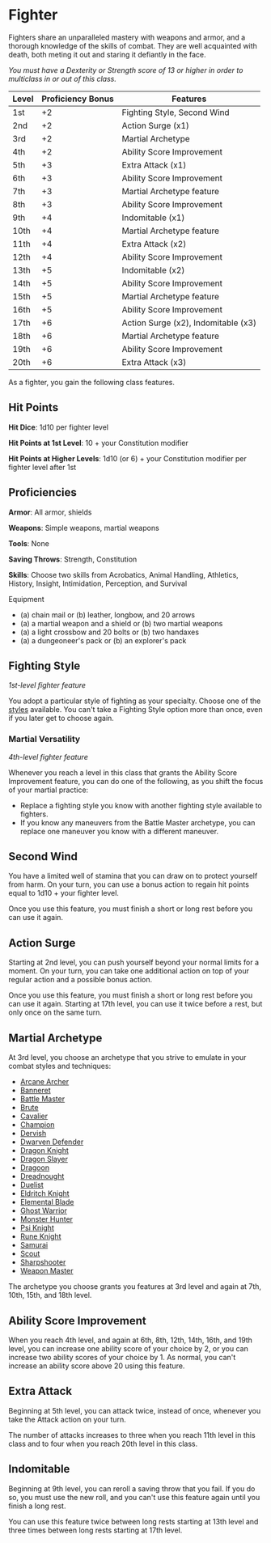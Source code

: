 # Fighter
Fighters share an unparalleled mastery with weapons and armor, and a thorough knowledge of the skills of combat. They are well acquainted with death, both meting it out and staring it defiantly in the face.

*You must have a Dexterity or Strength score of 13 or higher in order to multiclass in or out of this class.*

Level|Proficiency Bonus|Features
-----|-----------------|--------
1st|+2|Fighting Style, Second Wind
2nd|+2|Action Surge (x1)
3rd|+2|Martial Archetype
4th|+2|Ability Score Improvement
5th|+3|Extra Attack (x1)
6th|+3|Ability Score Improvement
7th|+3|Martial Archetype feature
8th|+3|Ability Score Improvement
9th|+4|Indomitable (x1)
10th|+4|Martial Archetype feature
11th|+4|Extra Attack (x2)
12th|+4|Ability Score Improvement
13th|+5|Indomitable (x2)
14th|+5|Ability Score Improvement
15th|+5|Martial Archetype feature
16th|+5|Ability Score Improvement
17th|+6|Action Surge (x2), Indomitable (x3)
18th|+6|Martial Archetype feature
19th|+6|Ability Score Improvement
20th|+6|Extra Attack (x3)

As a fighter, you gain the following class features.

## Hit Points
**Hit Dice**: 1d10 per fighter level

**Hit Points at 1st Level**: 10 + your Constitution modifier

**Hit Points at Higher Levels**: 1d10 (or 6) + your Constitution modifier per fighter level after 1st

## Proficiencies
**Armor**: All armor, shields

**Weapons**: Simple weapons, martial weapons

**Tools**: None

**Saving Throws**: Strength, Constitution

**Skills**: Choose two skills from Acrobatics, Animal Handling, Athletics, History, Insight, Intimidation, Perception, and Survival

Equipment
* (a) chain mail or (b) leather, longbow, and 20 arrows
* (a) a martial weapon and a shield or (b) two martial weapons
* (a) a light crossbow and 20 bolts or (b) two handaxes
* (a) a dungeoneer's pack or (b) an explorer's pack

## Fighting Style
*1st-level fighter feature* 

You adopt a particular style of fighting as your specialty. Choose one of the [styles](Fighter/Styles.md) available. You can't take a Fighting Style option more than once, even if you later get to choose again.

### Martial Versatility
*4th-level fighter feature*

Whenever you reach a level in this class that grants the Ability Score Improvement feature, you can do one of the following, as you shift the focus of your martial practice:
* Replace a fighting style you know with another fighting style available to fighters.
* If you know any maneuvers from the Battle Master archetype, you can replace one maneuver you know with a different maneuver. 


## Second Wind
You have a limited well of stamina that you can draw on to protect yourself from harm. On your turn, you can use a bonus action to regain hit points equal to 1d10 + your fighter level.

Once you use this feature, you must finish a short or long rest before you can use it again.

## Action Surge
Starting at 2nd level, you can push yourself beyond your normal limits for a moment. On your turn, you can take one additional action on top of your regular action and a possible bonus action.

Once you use this feature, you must finish a short or long rest before you can use it again. Starting at 17th level, you can use it twice before a rest, but only once on the same turn.

## Martial Archetype
At 3rd level, you choose an archetype that you strive to emulate in your combat styles and techniques:
* [Arcane Archer](Fighter/ArcaneArcher.md)
* [Banneret](Fighter/Banneret.md)
* [Battle Master](Fighter/BattleMaster.md)
* [Brute](Fighter/Brute.md)
* [Cavalier](Fighter/Cavalier.md)
* [Champion](Fighter/Champion.md)
* [Dervish](Fighter/Dervish.md)
* [Dwarven Defender](Fighter/Defender.md)
* [Dragon Knight](Fighter/DragonKnight.md)
* [Dragon Slayer](Fighter/DragonSlayer.md)
* [Dragoon](Fighter/Dragoon.md)
* [Dreadnought](Fighter/Dreadnought.md)
* [Duelist](Fighter/Duelist.md)
* [Eldritch Knight](Fighter/EldritchKnight.md)
* [Elemental Blade](Fighter/ElementalBlade.md)
* [Ghost Warrior](Fighter/GhostWarrior.md)
* [Monster Hunter](Fighter/MonsterHunter.md)
* [Psi Knight](Fighter/PsiKnight.md)
* [Rune Knight](Fighter/RuneKnight.md)
* [Samurai](Fighter/Samurai.md)
* [Scout](Fighter/Scout.md)
* [Sharpshooter](Fighter/Sharpshooter.md)
* [Weapon Master](Fighter/WeaponMaster.md)

The archetype you choose grants you features at 3rd level and again at 7th, 10th, 15th, and 18th level.

## Ability Score Improvement
When you reach 4th level, and again at 6th, 8th, 12th, 14th, 16th, and 19th level, you can increase one ability score of your choice by 2, or you can increase two ability scores of your choice by 1. As normal, you can't increase an ability score above 20 using this feature.

## Extra Attack
Beginning at 5th level, you can attack twice, instead of once, whenever you take the Attack action on your turn.

The number of attacks increases to three when you reach 11th level in this class and to four when you reach 20th level in this class.

## Indomitable
Beginning at 9th level, you can reroll a saving throw that you fail. If you do so, you must use the new roll, and you can't use this feature again until you finish a long rest.

You can use this feature twice between long rests starting at 13th level and three times between long rests starting at 17th level.
